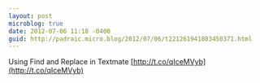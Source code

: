 ```yaml
---
layout: post
microblog: true
date: 2012-07-06 11:18 -0400
guid: http://padraic.micro.blog/2012/07/06/t221261941803450371.html
---
```

Using Find and Replace in Textmate [http://t.co/qIceMVyb](http://t.co/qIceMVyb)
